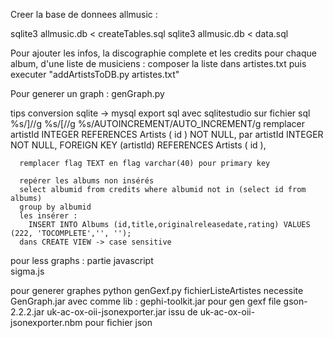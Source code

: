 Creer la base de donnees allmusic :

sqlite3 allmusic.db < createTables.sql
sqlite3 allmusic.db < data.sql

Pour ajouter les infos, la discographie complete et les credits pour chaque album, d'une liste de musiciens :
composer la liste dans artistes.txt
puis executer "addArtistsToDB.py artistes.txt"

Pour generer un graph : genGraph.py

tips
  conversion sqlite -> mysql
    export sql avec sqlitestudio
    sur fichier sql
      %s/\]//g
      %s/\[//g
      %s/AUTOINCREMENT/AUTO_INCREMENT/g
        remplacer 
         artistId INTEGER REFERENCES Artists ( id )
                              NOT NULL,
        par 
         artistId INTEGER NOT NULL, FOREIGN KEY (artistId) REFERENCES Artists ( id ),

      remplacer flag TEXT en flag varchar(40) pour primary key  
      
      repérer les albums non insérés
      select albumid from credits where albumid not in (select id from albums)
      group by albumid
      les insérer : 
        INSERT INTO Albums (id,title,originalreleasedate,rating) VALUES (222, 'TOCOMPLETE','', '');
      dans CREATE VIEW -> case sensitive




pour less graphs : 
  partie javascript   
    sigma.js

pour generer graphes
    python genGexf.py fichierListeArtistes
      necessite GenGraph.jar avec comme lib : 
          gephi-toolkit.jar pour gen gexf file
          gson-2.2.2.jar
          uk-ac-ox-oii-jsonexporter.jar issu de uk-ac-ox-oii-jsonexporter.nbm pour fichier json

